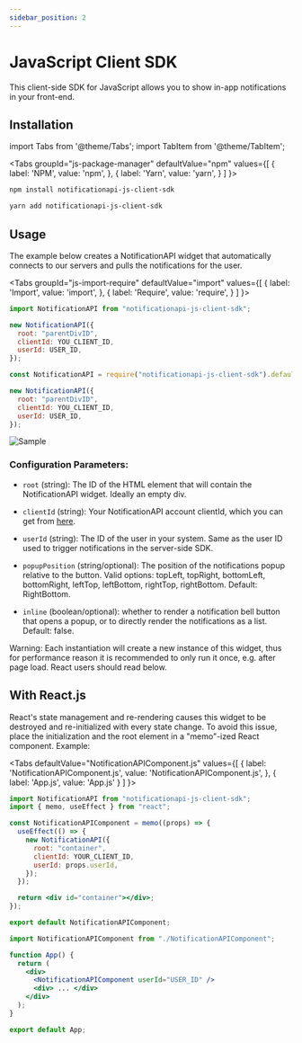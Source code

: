 ```yaml
---
sidebar_position: 2
---
```


# JavaScript Client SDK

This client-side SDK for JavaScript allows you to show in-app notifications in your front-end.

## Installation

import Tabs from '@theme/Tabs';
import TabItem from '@theme/TabItem';

<Tabs
groupId="js-package-manager"
defaultValue="npm"
values={[
{ label: 'NPM', value: 'npm', },
{ label: 'Yarn', value: 'yarn', }
]
}>
<TabItem value="npm">

```bash
npm install notificationapi-js-client-sdk
```

</TabItem>
<TabItem value="yarn">

```bash
yarn add notificationapi-js-client-sdk
```

</TabItem>
</Tabs>

## Usage

The example below creates a NotificationAPI widget that automatically connects to our servers and pulls the notifications for the user.

<Tabs
groupId="js-import-require"
defaultValue="import"
values={[
{ label: 'Import', value: 'import', },
{ label: 'Require', value: 'require', }
]
}>
<TabItem value="import">

```js
import NotificationAPI from "notificationapi-js-client-sdk";

new NotificationAPI({
  root: "parentDivID",
  clientId: YOU_CLIENT_ID,
  userId: USER_ID,
});
```

</TabItem>
<TabItem value="require">

```js
const NotificationAPI = require("notificationapi-js-client-sdk").default;

new NotificationAPI({
  root: "parentDivID",
  clientId: YOU_CLIENT_ID,
  userId: USER_ID,
});
```

</TabItem>
</Tabs>

![Sample](https://github.com/notificationapi-com/notificationapi-js-client-sdk/blob/master/sample/popup.gif?raw=true)

### Configuration Parameters:

- `root` (string): The ID of the HTML element that will contain the NotificationAPI widget. Ideally an empty div.

- `clientId` (string): Your NotificationAPI account clientId, which you can get from [here](https://app.notificationapi.com/environments).

- `userId` (string): The ID of the user in your system. Same as the user ID used to trigger notifications in the server-side SDK.

- `popupPosition` (string/optional): The position of the notifications popup relative to the button. Valid options: topLeft, topRight, bottomLeft, bottomRight, leftTop, leftBottom, rightTop, rightBottom. Default: RightBottom.

- `inline` (boolean/optional): whether to render a notification bell button that opens a popup, or to directly render the notifications as a list. Default: false.

Warning: Each instantiation will create a new instance of this widget, thus for performance reason it is recommended to only run it once, e.g. after page load. React users should read below.

## With React.js

React's state management and re-rendering causes this widget to be destroyed and re-initialized with every state change. To avoid this issue, place the initialization and the root element in a "memo"-ized React component. Example:

<Tabs
defaultValue="NotificationAPIComponent.js"
values={[
{ label: 'NotificationAPIComponent.js', value: 'NotificationAPIComponent.js', },
{ label: 'App.js', value: 'App.js' }
]
}>
<TabItem value="NotificationAPIComponent.js">

```jsx
import NotificationAPI from "notificationapi-js-client-sdk";
import { memo, useEffect } from "react";

const NotificationAPIComponent = memo((props) => {
  useEffect(() => {
    new NotificationAPI({
      root: "container",
      clientId: YOUR_CLIENT_ID,
      userId: props.userId,
    });
  });

  return <div id="container"></div>;
});

export default NotificationAPIComponent;
```

</TabItem>
<TabItem value="App.js">

```jsx
import NotificationAPIComponent from "./NotificationAPIComponent";

function App() {
  return (
    <div>
      <NotificationAPIComponent userId="USER_ID" />
      <div> ... </div>
    </div>
  );
}

export default App;
```

</TabItem>
</Tabs>
